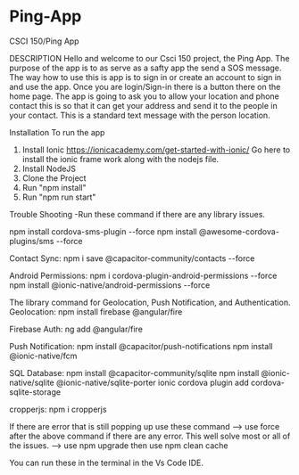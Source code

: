 # Ping-App
CSCI 150/Ping App

DESCRIPTION
Hello and welcome to our Csci 150 project, the Ping App. 
The purpose of the app is to as serve as a safty app the send a SOS message.
The way how to use this is app is to sign in or create an account to sign in 
and use the app. Once you are login/Sign-in there is a button there on the 
home page. The app is going to ask you to allow your location and phone contact
this is so that it can get your address and send it to the people in your contact. 
This is a standard text message with the person location. 

Installation
To run the app
1. Install Ionic 
  https://ionicacademy.com/get-started-with-ionic/
  Go here to install the ionic frame work along with the nodejs file. 
2. Install NodeJS
3. Clone the Project 
4. Run "npm install"
5. Run "npm run start" 

Trouble Shooting 
-Run these command if there are any library issues. 

npm install cordova-sms-plugin --force npm install @awesome-cordova-plugins/sms --force

Contact Sync: npm i save @capacitor-community/contacts --force

Android Permissions: npm i cordova-plugin-android-permissions --force
npm install @ionic-native/android-permissions --force

The library command for Geolocation, Push Notification, and Authentication. Geolocation: npm install firebase @angular/fire

Firebase Auth: ng add @angular/fire

Push Notification: npm install @capacitor/push-notifications npm install @ionic-native/fcm

SQL Database: npm install @capacitor-community/sqlite npm install @ionic-native/sqlite @ionic-native/sqlite-porter ionic cordova plugin add cordova-sqlite-storage

cropperjs: npm i cropperjs

If there are error that is still popping up use these command
--> use force after the above command if there are any error.
      This well solve most or all of the issues.
--> use npm upgrade then use npm clean cache

You can run these in the terminal in the Vs Code IDE.


